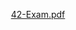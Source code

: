 <div align="center">
  
[42-Exam.pdf](https://github.com/user-attachments/files/18081051/42-Exam.pdf)

</div>
